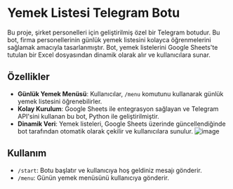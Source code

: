 # Yemek Listesi Telegram Botu

Bu proje, şirket personelleri için geliştirilmiş özel bir Telegram botudur. Bu bot, firma personellerinin günlük yemek listesini kolayca öğrenmelerini sağlamak amacıyla tasarlanmıştır. Bot, yemek listelerini Google Sheets'te tutulan bir Excel dosyasından dinamik olarak alır ve kullanıcılara sunar.

## Özellikler

- **Günlük Yemek Menüsü**: Kullanıcılar, `/menu` komutunu kullanarak günlük yemek listesini öğrenebilirler.
- **Kolay Kurulum**: Google Sheets ile entegrasyon sağlayan ve Telegram API'sini kullanan bu bot, Python ile geliştirilmiştir.
- **Dinamik Veri**: Yemek listeleri, Google Sheets üzerinde güncellendiğinde bot tarafından otomatik olarak çekilir ve kullanıcılara sunulur.
![image](https://github.com/user-attachments/assets/4d331d76-a167-42d3-8a75-bdd104dca5fe)


## Kullanım

- `/start`: Botu başlatır ve kullanıcıya hoş geldiniz mesajı gönderir.
- `/menu`: Günün yemek menüsünü kullanıcıya gönderir.


